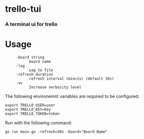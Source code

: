 # trello-tui

### A terminal ui for trello

# Usage
```
     -board string
           board name
     -log
           Log to file
     -refresh duration
           refresh interval (min=1s) (default 10s)
     -vv
           Increase verbosity level
```

The following environemnt variables are required to be configured:
```
export TRELLO_USER=user
export TRELLO_KEY=key
export TRELLO_TOKEN=token
```

Run with the following command:
```
go run main.go -refresh=30s -board="Board Name"
```
